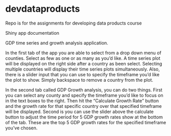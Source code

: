 # devdataproducts
Repo is for the assignments for developing data products course

Shiny app documentation

GDP time series and growth analysis application. 

In the first tab of the app you are able to select from a drop down menu of counties. Select as few as one or as many as you’d like. 
A time series plot will be displayed on the right side after a country as been select. 
Selecting multiple countries will display their time series plots simultaneously. 
Also, there is a slider input that you can use to specify the timeframe you’d like the plot to show. Simply backspace to remove a country from the plot. 

In the second tab called GDP Growth analysis, you can do two things. 
First you can select any county and specify the timeframe you’d like to focus on in the text boxes to the right. 
Then hit the “Calculate Growth Rate” button and the growth rate for that specific country over that specified timeframe will be displayed. 
Second is you can use the slider above the calculate button to adjust the time period for 5 GDP growth rates show at the bottom of the tab. 
These are the top 5 GDP growth rates for the specified timeframe you’ve chosen. 
